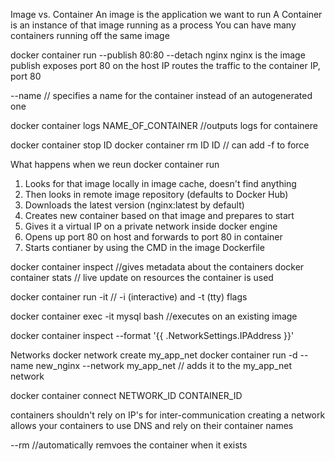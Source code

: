 Image vs. Container
An image is the application we want to run
A Container is an instance of that image running as a process
You can have many containers running off the same image

docker container run --publish 80:80 --detach nginx
nginx is the image
publish exposes port 80 on the host IP
routes the traffic to the container IP, port 80

--name // specifies a name for the container instead of an autogenerated one

docker container logs NAME_OF_CONTAINER //outputs logs for containere

docker container stop ID
docker container rm ID ID // can add -f to force

What happens when we reun docker container run
1. Looks for that image locally in image cache, doesn't find anything
2. Then looks in remote image repository (defaults to Docker Hub)
3. Downloads the latest version (nginx:latest by default)
4. Creates new container based on that image and prepares to start
5. Gives it a virtual IP on a private network inside docker engine
6. Opens up port 80 on host and forwards to port 80 in container
7. Starts contianer by using the CMD in the image Dockerfile

docker container inspect //gives metadata about the containers
docker container stats // live update on resources the container is used

docker container run -it // -i (interactive) and -t (tty) flags

docker container exec -it mysql bash //executes on an existing image

docker container inspect --format '{{ .NetworkSettings.IPAddress }}'

Networks
docker network create my_app_net
docker container run -d --name new_nginx --network my_app_net // adds it to the my_app_net network

docker container connect NETWORK_ID CONTAINER_ID

containers shouldn't rely on IP's for inter-communication
creating a network allows your containers to use DNS and rely on their container names

--rm //automatically remvoes the container when it exists